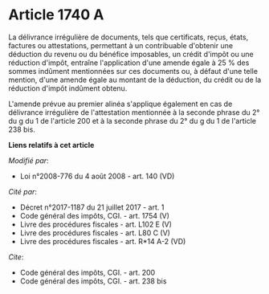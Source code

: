 # Article 1740 A

La délivrance irrégulière de documents, tels que certificats, reçus, états, factures ou attestations, permettant à un
contribuable d'obtenir une déduction du revenu ou du bénéfice imposables, un crédit d'impôt ou une réduction d'impôt,
entraîne l'application d'une amende égale à 25 % des sommes indûment mentionnées sur ces documents ou, à défaut d'une telle
mention, d'une amende égale au montant de la déduction, du crédit ou de la réduction d'impôt indûment obtenu.

L'amende prévue au premier alinéa s'applique également en cas de délivrance irrégulière de l'attestation mentionnée à la
seconde phrase du 2° du g du 1 de l'article 200 et à la seconde phrase du 2° du g du 1 de l'article 238 bis.

**Liens relatifs à cet article**

_Modifié par_:

  - Loi n°2008-776 du 4 août 2008 - art. 140 (VD)

_Cité par_:

  - Décret n°2017-1187 du 21 juillet 2017 - art. 1
  - Code général des impôts, CGI. - art. 1754 (V)
  - Livre des procédures fiscales - art. L102 E (V)
  - Livre des procédures fiscales - art. L80 C (V)
  - Livre des procédures fiscales - art. R*14 A-2 (VD)

_Cite_:

  - Code général des impôts, CGI. - art. 200
  - Code général des impôts, CGI. - art. 238 bis
